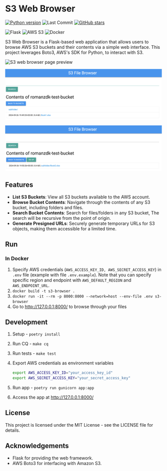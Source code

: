 # S3 Web Browser

[![Python version](https://img.shields.io/badge/python-3.10+-blue.svg)](https://python.org)
![Last Commit](https://img.shields.io/github/last-commit/romanzdk/s3-web-browser)
[![GitHub stars](https://img.shields.io/github/stars/romanzdk/s3-web-browser.svg)](https://github.com/romanzdk/s3-web-browser/stargazers)

![Flask](https://img.shields.io/badge/Flask-000000?style=for-the-badge&logo=flask&logoColor=white)
![AWS S3](https://img.shields.io/badge/AWS_S3-569A31?style=for-the-badge&logo=amazon-s3&logoColor=white)
![Docker](https://img.shields.io/badge/Docker-2496ED?style=for-the-badge&logo=docker&logoColor=white)

S3 Web Browser is a Flask-based web application that allows users to browse AWS S3 buckets and their contents via a simple web interface. This project leverages Boto3, AWS's SDK for Python, to interact with S3.

![S3 web browser page preview](docs/image.png)

![S3 web browser page preview](docs/image-1.png)

![S3 web browser page preview](docs/image-2.png)

## Features

- **List S3 Buckets**: View all S3 buckets available to the AWS account.
- **Browse Bucket Contents**: Navigate through the contents of any S3 bucket, including folders and files.
- **Search Bucket Contents**: Search for files/folders in any S3 bucket, The search will be recursive from the point of origin.
- **Generate Presigned URLs**: Securely generate temporary URLs for S3 objects, making them accessible for a limited time.

## Run

### In Docker

1. Specify AWS credentials (`AWS_ACCESS_KEY_ID, AWS_SECRET_ACCESS_KEY`) in `.env` file (example with file `.env.example`). 
   Note that you can specify specific region and endpoint with `AWS_DEFAULT_REGION` and `AWS_ENDPOINT_URL`.
1. `docker build -t s3-browser .`
1. `docker run -it --rm -p 8000:8000 --network=host --env-file .env s3-browser`
1. Go to http://127.0.0.1:8000/ to browse through your files

## Development

1. Setup - `poetry install`
1. Run CQ - `make cq`
1. Run tests - `make test`
1. Export AWS credentials as environment variables

   ```bash
   export AWS_ACCESS_KEY_ID="your_access_key_id"
   export AWS_SECRET_ACCESS_KEY="your_secret_access_key"
   ```

1. Run app - `poetry run gunicorn app:app`
1. Access the app at http://127.0.0.1:8000/

## License

This project is licensed under the MIT License - see the LICENSE file for details.

## Acknowledgements

- Flask for providing the web framework.
- AWS Boto3 for interfacing with Amazon S3.
